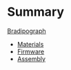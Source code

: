 # Summary

[Bradipograph](./introduction.md)

- [Materials](./materials.md)
- [Firmware](./firmware.md)
- [Assembly](./assembly.md)
